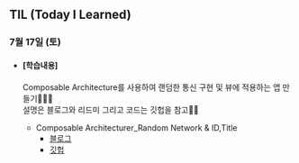 ## TIL (Today I Learned)

### 7월 17일 (토)

- #### [학습내용]
  
  Composable Architecture를 사용하여 랜덤한 통신 구현 및 뷰에 적용하는 앱 만들기🧑🏻‍💻   
  설명은 블로그와 리드미 그리고 코드는 깃헙을 참고👍🏻
  
  - Composable Architecturer_Random Network & ID,Title
    - [블로그](https://green1229.tistory.com/156)
    - [깃헙](https://github.com/GREENOVER/randomID_Composable)

